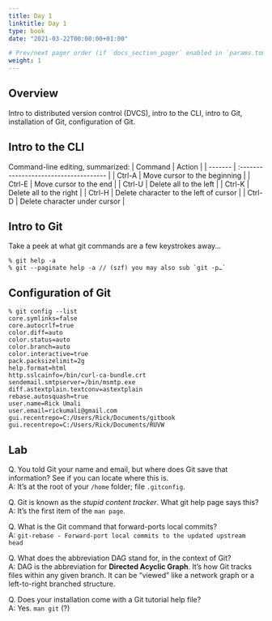 ```yaml
---
title: Day 1
linktitle: Day 1
type: book
date: "2021-03-22T00:00:00+01:00"

# Prev/next pager order (if `docs_section_pager` enabled in `params.toml`)
weight: 1
---
```


## Overview
Intro to distributed version control (DVCS), intro to the CLI, intro to Git, installation of Git, configuration of Git.

## Intro to the CLI
Command-line editing, summarized:
| Command | Action                                 |
| ------- | :------------------------------------- |
| Ctrl-A  | Move cursor to the beginning           |
| Ctrl-E  | Move cursor to the end                 |
| Ctrl-U  | Delete all to the left                 |
| Ctrl-K  | Delete all to the right                |
| Ctrl-H  | Delete character to the left of cursor |
| Ctrl-D  | Delete character under cursor          |

## Intro to Git
Take a peek at what git commands are a few keystrokes away…
```
% git help -a
% git --paginate help -a // (szf) you may also sub `git -p…`
```

## Configuration of Git

```
% git config --list
core.symlinks=false
core.autocrlf=true
color.diff=auto
color.status=auto
color.branch=auto
color.interactive=true
pack.packsizelimit=2g
help.format=html
http.sslcainfo=/bin/curl-ca-bundle.crt
sendemail.smtpserver=/bin/msmtp.exe
diff.astextplain.textconv=astextplain
rebase.autosquash=true
user.name=Rick Umali
user.email=rickumali@gmail.com
gui.recentrepo=C:/Users/Rick/Documents/gitbook
gui.recentrepo=C:/Users/Rick/Documents/RUVW
```

## Lab
Q. You told Git your name and email, but where does Git save that information? See if you can locate where this is.  
A: It’s at the root of your `/home` folder; file `.gitconfig`.

Q. Git is known as the _stupid content tracker_. What git help page says this?  
A: It’s the first item of the `man page`.

Q. What is the Git command that forward-ports local commits?  
A: `git-rebase - Forward-port local commits to the updated upstream head`

Q. What does the abbreviation DAG stand for, in the context of Git?  
A: DAG is the abbreviation for **Directed Acyclic Graph**. It’s how Git tracks files within any given branch. It can be “viewed” like a network graph or a left-to-right branched structure.

Q. Does your installation come with a Git tutorial help file?  
A: Yes. `man git` (?)